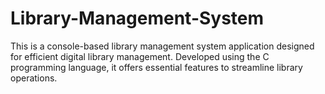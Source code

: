# Library-Management-System
This is a console-based library management system application designed for efficient digital library management. Developed using the C programming language, it offers essential features to streamline library operations.
